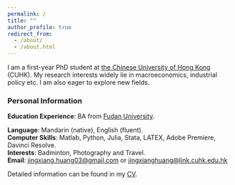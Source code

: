 ```yaml
---
permalink: /
title: ""
author_profile: true
redirect_from: 
  - /about/
  - /about.html
---
```


I am a first-year PhD student at [the Chinese University of Hong Kong](https://www.econ.cuhk.edu.hk/econ/en-gb/) (CUHK). My research interests widely lie in macroeconomics, industrial policy etc. I am also eager to explore new fields.

### Personal Information

**Education Experience**: BA from [Fudan University](https://www.fudan.edu.cn).

**Language**: Mandarin (native), English (fluent).  
**Computer Skills**: Matlab, Python, Julia, Stata, LATEX, Adobe Premiere, Davinci Resolve.  
**Interests**: Badminton, Photography and Travel.  
**Email**: <jingxiang.huang03@gmail.com> or <jingxianghuang@link.cuhk.edu.hk>

Detailed information can be found in my [CV](/cv/).